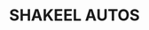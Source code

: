 ---
title: "SHAKEEL AUTOS"
url: /karachi/shakeel-autos-w3wj-3vr-federal-b-area-ancholi-block-20-gulberg-town/
shop: shop
---
